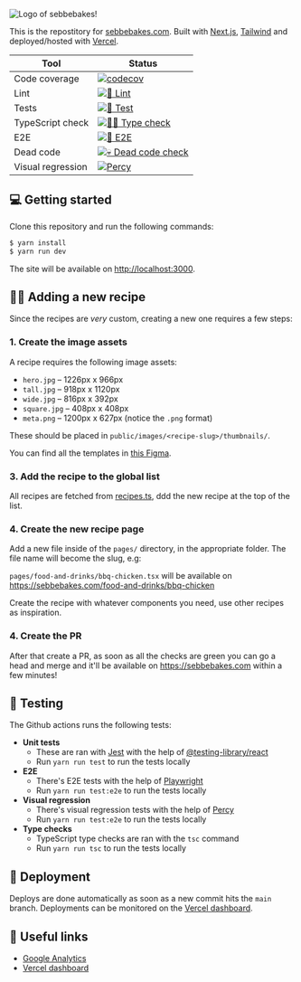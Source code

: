 ![Logo of sebbebakes!](https://github.com/sebastianekstrom/sebbe-baking/assets/1921046/21081a85-9535-44ab-a950-0505d4023315)

This is the repostitory for [sebbebakes.com](https://sebbebakes.com/). Built with [Next.js](https://nextjs.org/), [Tailwind](https://tailwindcss.com) and deployed/hosted with [Vercel](https://vercel.com/).

| Tool              | Status                                                                                                                                                                                                |
| ----------------- | ----------------------------------------------------------------------------------------------------------------------------------------------------------------------------------------------------- |
| Code coverage     | [![codecov](https://codecov.io/gh/sebastianekstrom/sebbe-baking/branch/main/graph/badge.svg?token=D5UVAH7X3A)](https://codecov.io/gh/sebastianekstrom/sebbe-baking)                                   |
| Lint              | [![💅 Lint](https://github.com/sebastianekstrom/sebbe-baking/actions/workflows/lint.yml/badge.svg)](https://github.com/sebastianekstrom/sebbe-baking/actions/workflows/lint.yml)                      |
| Tests             | [![🧪 Test](https://github.com/sebastianekstrom/sebbe-baking/actions/workflows/test.yml/badge.svg)](https://github.com/sebastianekstrom/sebbe-baking/actions/workflows/test.yml)                      |
| TypeScript check  | [![🕵🏻 Type check](https://github.com/sebastianekstrom/sebbe-baking/actions/workflows/type-check.yml/badge.svg)](https://github.com/sebastianekstrom/sebbe-baking/actions/workflows/type-check.yml)    |
| E2E               | [![👀 E2E](https://github.com/sebastianekstrom/sebbe-baking/actions/workflows/playwright.yml/badge.svg)](https://github.com/sebastianekstrom/sebbe-baking/actions/workflows/playwright.yml)           |
| Dead code         | [![💀 Dead code check](https://github.com/sebastianekstrom/sebbe-baking/actions/workflows/dead-code.yml/badge.svg)](https://github.com/sebastianekstrom/sebbe-baking/actions/workflows/dead-code.yml) |
| Visual regression | [![Percy](https://percy.io/static/images/percy-badge.svg)](https://percy.io/452cc3ab/sebbe-bakes-v3)                                                                                                  |

## 💻 Getting started

Clone this repository and run the following commands:

```bash
$ yarn install
$ yarn run dev
```

The site will be available on [http://localhost:3000](http://localhost:3000).

## 🧑‍🍳 Adding a new recipe

Since the recipes are _very_ custom, creating a new one requires a few steps:

### 1. Create the image assets

A recipe requires the following image assets:

- `hero.jpg` – 1226px x 966px
- `tall.jpg` – 918px x 1120px
- `wide.jpg` – 816px x 392px
- `square.jpg` – 408px x 408px
- `meta.png` – 1200px x 627px (notice the `.png` format)

These should be placed in `public/images/<recipe-slug>/thumbnails/`.

You can find all the templates in [this Figma](https://www.figma.com/file/yg7A1e8cgdHObsdZhx7HHA/Redesign?type=design&node-id=327%3A303&t=8CZrdOD5WHJzg4kV-1).

### 3. Add the recipe to the global list

All recipes are fetched from [recipes.ts](https://github.com/sebastianekstrom/sebbe-baking/blob/main/constants/recipes.ts), ddd the new recipe at the top of the list.

### 4. Create the new recipe page

Add a new file inside of the `pages/` directory, in the appropriate folder. The file name will become the slug, e.g:

`pages/food-and-drinks/bbq-chicken.tsx` will be available on https://sebbebakes.com/food-and-drinks/bbq-chicken

Create the recipe with whatever components you need, use other recipes as inspiration.

### 4. Create the PR

After that create a PR, as soon as all the checks are green you can go a head and merge and it'll be available on https://sebbebakes.com within a few minutes!

## 🧪 Testing

The Github actions runs the following tests:

- **Unit tests**
  - These are ran with [Jest](https://jestjs.io/) with the help of [@testing-library/react](https://testing-library.com/docs/react-testing-library/intro/)
  - Run `yarn run test` to run the tests locally
- **E2E**
  - There's E2E tests with the help of [Playwright](https://playwright.dev/)
  - Run `yarn run test:e2e` to run the tests locally
- **Visual regression**
  - There's visual regression tests with the help of [Percy](https://percy.io/)
  - Run `yarn run test:e2e` to run the tests locally
- **Type checks**
  - TypeScript type checks are ran with the `tsc` command
  - Run `yarn run tsc` to run the tests locally

## 🚢 Deployment

Deploys are done automatically as soon as a new commit hits the `main` branch. Deployments can be monitored on the [Vercel dashboard](https://vercel.com/sebastianekstrom/sebbe-baking).

## 🔗 Useful links

- [Google Analytics](https://analytics.google.com/analytics/web/#/p346891790/reports/intelligenthome)
- [Vercel dashboard](https://vercel.com/sebastianekstrom/sebbe-baking)
